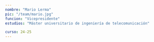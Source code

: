 ```yaml
---
nombre: "Mario Lerma"
pic: "/team/mario.jpg"
funcion: "Vicepresidente"
estudios: "Máster universitario de ingeniería de telecomunicación"

curso: 24-25
---
```

